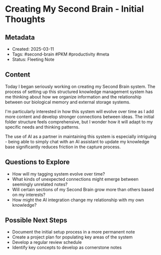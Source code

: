# Creating My Second Brain - Initial Thoughts

## Metadata
- Created: 2025-03-11
- Tags: #second-brain #PKM #productivity #meta
- Status: Fleeting Note

## Content

Today I began seriously working on creating my Second Brain system. The process of setting up this structured knowledge management system has me thinking about how we organize information and the relationship between our biological memory and external storage systems.

I'm particularly interested in how this system will evolve over time as I add more content and develop stronger connections between ideas. The initial folder structure feels comprehensive, but I wonder how it will adapt to my specific needs and thinking patterns.

The use of AI as a partner in maintaining this system is especially intriguing - being able to simply chat with an AI assistant to update my knowledge base significantly reduces friction in the capture process.

## Questions to Explore
- How will my tagging system evolve over time?
- What kinds of unexpected connections might emerge between seemingly unrelated notes?
- Will certain sections of my Second Brain grow more than others based on my interests?
- How might the AI integration change my relationship with my own knowledge?

## Possible Next Steps
- Document the initial setup process in a more permanent note
- Create a project plan for populating key areas of the system
- Develop a regular review schedule
- Identify key concepts to develop as cornerstone notes 
